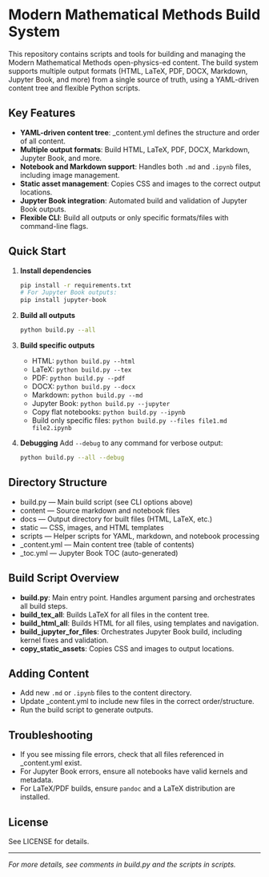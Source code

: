 # Modern Mathematical Methods Build System

This repository contains scripts and tools for building and managing the Modern Mathematical Methods open-physics-ed content. The build system supports multiple output formats (HTML, LaTeX, PDF, DOCX, Markdown, Jupyter Book, and more) from a single source of truth, using a YAML-driven content tree and flexible Python scripts.

## Key Features

- **YAML-driven content tree**: _content.yml defines the structure and order of all content.
- **Multiple output formats**: Build HTML, LaTeX, PDF, DOCX, Markdown, Jupyter Book, and more.
- **Notebook and Markdown support**: Handles both `.md` and `.ipynb` files, including image management.
- **Static asset management**: Copies CSS and images to the correct output locations.
- **Jupyter Book integration**: Automated build and validation of Jupyter Book outputs.
- **Flexible CLI**: Build all outputs or only specific formats/files with command-line flags.

## Quick Start

1. **Install dependencies**
   ```sh
   pip install -r requirements.txt
   # For Jupyter Book outputs:
   pip install jupyter-book
   ```

2. **Build all outputs**
   ```sh
   python build.py --all
   ```

3. **Build specific outputs**
   - HTML: `python build.py --html`
   - LaTeX: `python build.py --tex`
   - PDF: `python build.py --pdf`
   - DOCX: `python build.py --docx`
   - Markdown: `python build.py --md`
   - Jupyter Book: `python build.py --jupyter`
   - Copy flat notebooks: `python build.py --ipynb`
   - Build only specific files: `python build.py --files file1.md file2.ipynb`

4. **Debugging**
   Add `--debug` to any command for verbose output:
   ```sh
   python build.py --all --debug
   ```

## Directory Structure

- build.py — Main build script (see CLI options above)
- content — Source markdown and notebook files
- docs — Output directory for built files (HTML, LaTeX, etc.)
- static — CSS, images, and HTML templates
- scripts — Helper scripts for YAML, markdown, and notebook processing
- _content.yml — Main content tree (table of contents)
- _toc.yml — Jupyter Book TOC (auto-generated)

## Build Script Overview

- **build.py**: Main entry point. Handles argument parsing and orchestrates all build steps.
- **build_tex_all**: Builds LaTeX for all files in the content tree.
- **build_html_all**: Builds HTML for all files, using templates and navigation.
- **build_jupyter_for_files**: Orchestrates Jupyter Book build, including kernel fixes and validation.
- **copy_static_assets**: Copies CSS and images to output locations.

## Adding Content

- Add new `.md` or `.ipynb` files to the content directory.
- Update _content.yml to include new files in the correct order/structure.
- Run the build script to generate outputs.

## Troubleshooting

- If you see missing file errors, check that all files referenced in _content.yml exist.
- For Jupyter Book errors, ensure all notebooks have valid kernels and metadata.
- For LaTeX/PDF builds, ensure `pandoc` and a LaTeX distribution are installed.

## License

See LICENSE for details.

---

*For more details, see comments in build.py and the scripts in scripts.*